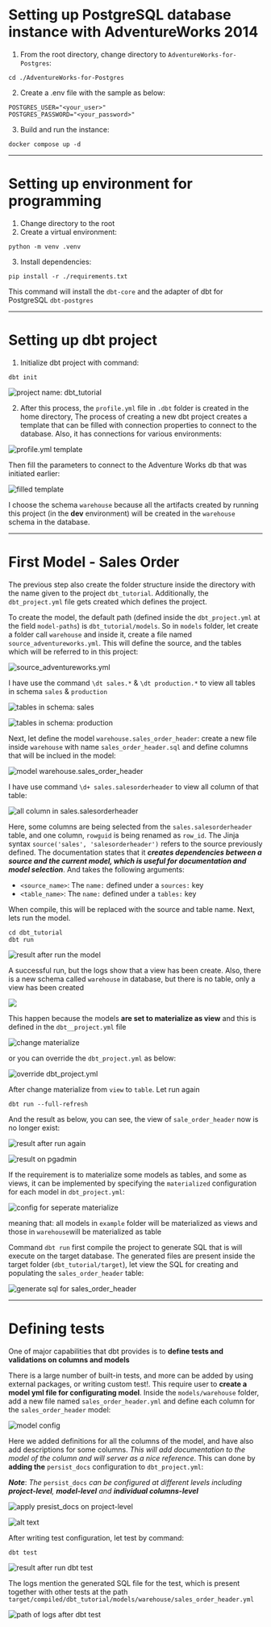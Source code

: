 # Setting up PostgreSQL database instance with AdventureWorks 2014
1. From the root directory, change directory to `AdventureWorks-for-Postgres`:
```shell
cd ./AdventureWorks-for-Postgres
```
2. Create a .env file with the sample as below:
```plain_text
POSTGRES_USER="<your_user>"
POSTGRES_PASSWORD="<your_password>"
```
3. Build and run the instance:
```shell
docker compose up -d
```

---

# Setting up environment for programming
1. Change directory to the root
2. Create a virtual environment:
```shell
python -m venv .venv
```
3. Install dependencies:
```shell
pip install -r ./requirements.txt
```

This command will install the `dbt-core` and the adapter of dbt for PostgreSQL `dbt-postgres`

---

# Setting up dbt project
1. Initialize dbt project with command:
```shell
dbt init
```
![project name: dbt_tutorial](figures/dbt-init.png)

2. After this process, the `profile.yml` file in `.dbt` folder is created in the home directory, The process of creating a new dbt project creates a template that can be filled with connection properties to connect to the database. Also, it has connections for various environments: 

![profile.yml template](figures/profile-yml.png)

Then fill the parameters to connect to the Adventure Works db that was initiated earlier: 

![filled template](figures/filled-profile.png)

I choose the schema `warehouse` because all the artifacts created by running this project (in the **dev** environment) will be created in the `warehouse` schema in the database.

---

# First Model - Sales Order
The previous step also create the folder structure inside the directory with the name given to the project `dbt_tutorial`. Additionally, the `dbt_project.yml` file gets created which defines the project.

To create the model, the default path (defined inside the `dbt_project.yml` at the field `model-paths`) is `dbt_tutorial/models`. So in `models` folder, let create a folder call `warehouse` and inside it, create a file named `source_adventureworks.yml`. This will define the source, and the tables which will be referred to in this project:

![source_adventureworks.yml](figures/source_adventureworks.png)

I have use the command `\dt sales.*` & `\dt production.*` to view all tables in schema `sales` & `production`

![tables in schema: sales](figures/show-table-sales.png) 

![tables in schema: production](figures/show-table-production.png)

Next, let define the model `warehouse.sales_order_header`: create a new file inside `warehouse` with name `sales_order_header.sql` and define columns that will be inclued in the model:

![model warehouse.sales_order_header](figures/sales_order_header.sql.png)

I have use command `\d+ sales.salesorderheader` to view all column of that table:

![all column in sales.salesorderheader](figures/describe-salesorderheader.png)

Here, some columns are being selected from the `sales.salesorderheader` table, and one column, `rowguid` is being renamed as `row_id`. The Jinja syntax `source('sales', 'salesorderheader')` refers to the source previously defined. The documentation states that it ***creates dependencies between a source and the current model, which is useful for documentation and model selection***. And takes the following arguments: 

- `<source_name>`: The `name:` defined under a `sources:` key
- `<table_name>`: The `name:` defined under a `tables:` key

When compile, this will be replaced with the source and table name. Next, lets run the model.
```shell
cd dbt_tutorial
dbt run
```

![result after run the model](figures/run-model-console-result.png)

A successful run, but the logs show that a view has been create. Also, there is a new schema called `warehouse` in database, but there is no table, only a view has been created

![](figures/view_on_pgadmin.png)

This happen because the models **are set to materialize as view** and this is defined in the `dbt__project.yml` file

![change materialize](figures/change-materialize.png) 

or you can override the `dbt_project.yml` as below:

![override dbt_project.yml](figures/override-dbt-project.yml.png)

After change materialize from `view` to `table`. Let run again
```shell
dbt run --full-refresh
```

And the result as below, you can see, the view of `sale_order_header` now is no longer exist:

![result after run again](figures/result-run-full-refresh.png)

![result on pgadmin](figures/result-run-again-pgadmin.png)

If the requirement is to materialize some models as tables, and some as views, it can be implemented by specifying the `materialized` configuration for each model in `dbt_project.yml`:

![config for seperate materialize](figures/some_view_some_table.png)

meaning that: all models in `example` folder will be materialized as views and those in `warehouse`will be materialized as table

Command `dbt run` first compile the project to generate SQL that is will execute on the target database. The generated files are present inside the target folder (`dbt_tutorial/target`), let view the SQL for creating and populating the `sales_order_header` table:

![generate sql for sales_order_header](figures/gen_sql_warehouse.png) 

---

# Defining tests
One of major capabilities that dbt provides is to **define tests and validations on columns and models**

There is a large number of built-in tests, and more can be added by using external packages, or writing custom test!. This require user to **create a model yml file for configurating model**. Inside the `models/warehouse` folder, add a new file named `sales_order_header.yml` and define each column for the `sales_order_header` model:

![model config](figures/define-test-for-model.png)

Here we added definitions for all the columns of the model, and have also add descriptions for some columns. *This will add documentation to the model of the column and will server as a nice reference*. This can done by **adding the** `persist_docs` configuration to `dbt_project.yml`:

***Note***: _The_ `persist_docs` _can be configured at different levels including **project-level**, **model-level** and **individual columns-level**_

![apply `presist_docs` on project-level](figures/persist_docs-proj-lv.png)

![alt text](figures/document-persisted.png)

After writing test configuration, let test by command: 
```shell
dbt test
```

![result after run dbt test](figures/result-dbt-test.png)

The logs mention the generated SQL file for the test, which is present together with other tests at the path `target/compiled/dbt_tutorial/models/warehouse/sales_order_header.yml`

![path of logs after dbt test](figures/log-test.png)